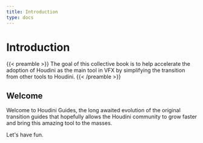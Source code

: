 ```yaml
---
title: Introduction
type: docs
---
```


# Introduction

{{< preamble >}}
The goal of this collective book is to help accelerate the adoption of Houdini as the main tool in VFX by simplifying the transition from other tools to Houdini.
{{< /preamble >}}

## Welcome

Welcome to Houdini Guides, the long awaited evolution of the original transition guides that hopefully allows the Houdini community to grow faster and bring this amazing tool to the masses.

Let's have fun.
